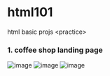 # html101
html basic projs &lt;practice>

### 1. coffee shop landing page

![image](https://github.com/user-attachments/assets/f49af3cf-ae77-4345-8cbf-919cdf4bcb65)
![image](https://github.com/user-attachments/assets/e9c34cc4-0bb8-4cff-b533-84f1164ec4d8)
![image](https://github.com/user-attachments/assets/48c5a2b2-3ad8-4fb8-9e10-bd77890bd18d)

